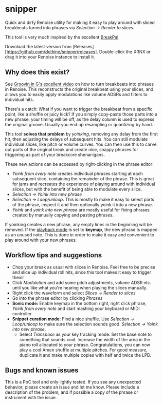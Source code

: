 # snipper

Quick and dirty Renoise utility for making it easy to play around with sliced
breakbeats turned into phrases via *Selection -> Render to slices*.

This tool is very much inspired by the excellent
[BreakPal](https://github.com/MikePehel/breakpal).

Download the latest version from
[Releases][https://github.com/dethine/snipper/releases]. Double-click the XRNX
or drag it into your Renoise instance to install it.

## Why does this exist?

See [Groovin in G's excellent
video](https://www.youtube.com/watch?v=ZEuy7SxvuZM&t=1383s) on how to turn
breakbeats into phrases in Renoise. This reconstructs the original breakbeat
using your slices, and allows you to easily apply modulations like volume ADSRs
and filters to individual hits.

There's a catch: What if you want to trigger the breakbeat from a specific
point, like a shuffle or juicy kick? If you simply copy-paste those parts into a
new phrase, your timing will be off, as the delay column is used to express the
original groove. Usually you end up resampling or quantizing by hand.

This tool **solves that problem** by *yoinking*, removing any delay from the
first hit, then adjusting the delays of subsequent hits. You can still modulate
individual slices, like pitch or volume curves. You can then use this to carve
out parts of the original break and create nice, snappy phrases for triggering
as part of your breakcore shenanigans.

These new actions can be accessed by right-clicking in the phrase editor:

- *Yoink from every note* creates individual phrases starting at each subsequent
  slice, containing the remainder of the phrase. This is great for jams and
  recreates the experience of playing around with individual slices, but with
  the benefit of being able to modulate every slice.
- *Selection -> Yoink into new phrase*
- *Selection -> Loop/unloop*. This is mostly to make it easy to select parts of
  the phrase, inspect it and then optionally yoink it into a new phrase.
- *Yoink* and *yoink into new phrase* are mostly useful for fixing phrases
  created by manually copying and pasting phrases.

If yoinking creates a new phrase, any empty lines in the beginning will be
removed. If the [playback
mode](https://tutorials.renoise.com/wiki/Phrase_Editor#Phrase_Controls) is set
to **keymap**, the new phrase is mapped as an unused note. This is done in order
to make it easy and convenient to play around with your new phrases.

## Workflow tips and suggestions

- Chop your break as usual with slices in Renoise. Feel free to be precise and
  slice up individual roll hits, since this tool makes it easy to trigger them!
- Click *Modulation* and add some pitch adjustments, volume ADSR etc. until you
  like what you're hearing when playing the slices manually.
- Right click the waveform and select *Slices -> Render to slices*
- Go into the phrase editor by clicking *Phrases*
- **Sonic mode:** Enable keymap in the bottom right, right click phrase, *Yoink from
  every note* and start mashing your keyboard or MIDI controller.
- **Snippet curation mode:** Find a nice shuffle. Use *Selection -> Loop/unloop*
  to make sure the selection sounds good. *Selection -> Yoink into new phrase*.
    - Select *Transpose* as your key tracking mode. Set the base note to
      something that sounds cool. Increase the width of the area in the piano
      roll allocated to your phrase. Congratulations, you can now play a cool
      Amen shuffle at multiple pitches. For good measure, duplicate it and make
      multiple copies with half and twice the LPB.

## Bugs and known issues

This is a PoC tool and only lightly tested. If you see any unexpected behavior,
please create an issue and let me know. Please include a description of the
problem, and if possible a copy of the phrase or instrument with the issue.